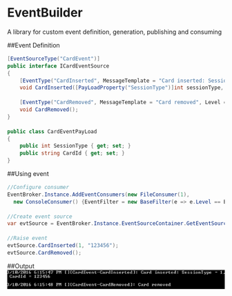 # EventBuilder
A library for custom event definition, generation, publishing and consuming

##Event Definition
```csharp
[EventSourceType("CardEvent")]
public interface ICardEventSource
{
    [EventType("CardInserted", MessageTemplate = "Card inserted: SessionType = {0}, CardId = {1}", Level = EventLevel.Info, PayLoadType = typeof(CardEventPayLoad))]
    void CardInserted([PayLoadProperty("SessionType")]int sessionType, [PayLoadProperty("CardId")]string cardId);

    [EventType("CardRemoved", MessageTemplate = "Card removed", Level = EventLevel.Info)]
    void CardRemoved();
}

public class CardEventPayLoad
{
    public int SessionType { get; set; }
    public string CardId { get; set; }
}
```

##Using event
```csharp
//Configure consumer
EventBroker.Instance.AddEventConsumers(new FileConsumer(1),
  new ConsoleConsumer() {EventFilter = new BaseFilter(e => e.Level == EventLevel.Info)});

//Create event source
var evtSource = EventBroker.Instance.EventSourceContainer.GetEventSource<ICardEventSource>();

//Raise event
evtSource.CardInserted(1, "123456");
evtSource.CardRemoved();
```

##Output
![Output](./output.png)
